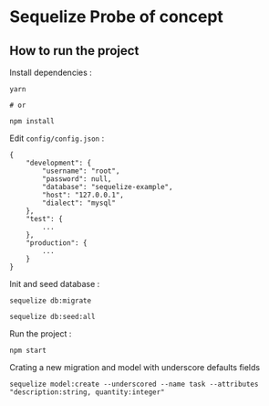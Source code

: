 # Sequelize Probe of concept


## How to run the project

Install dependencies :

```
yarn

# or

npm install
```

Edit `config/config.json` :

```
{
    "development": {
        "username": "root",
        "password": null,
        "database": "sequelize-example",
        "host": "127.0.0.1",
        "dialect": "mysql"
    },
    "test": {
        ...
    },
    "production": {
        ...
    }
}
```

Init and seed database :

```
sequelize db:migrate

sequelize db:seed:all

```

Run the project :

```
npm start

```
Crating a new migration and model with underscore defaults fields

```
sequelize model:create --underscored --name task --attributes "description:string, quantity:integer"

